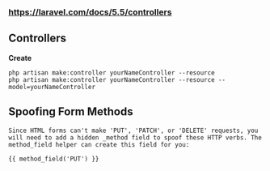 ### https://laravel.com/docs/5.5/controllers
## Controllers
__Create__

    php artisan make:controller yourNameController --resource
    php artisan make:controller yourNameController --resource --model=yourNameController


## Spoofing Form Methods
    Since HTML forms can't make 'PUT', 'PATCH', or 'DELETE' requests, you will need to add a hidden _method field to spoof these HTTP verbs. The method_field helper can create this field for you:

    {{ method_field('PUT') }}